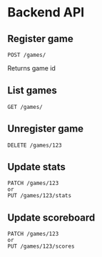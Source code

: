 # Backend API

## Register game

    POST /games/

Returns game id

## List games

    GET /games/

## Unregister game

    DELETE /games/123

## Update stats

    PATCH /games/123
    or
    PUT /games/123/stats

## Update scoreboard

    PATCH /games/123
    or
    PUT /games/123/scores
